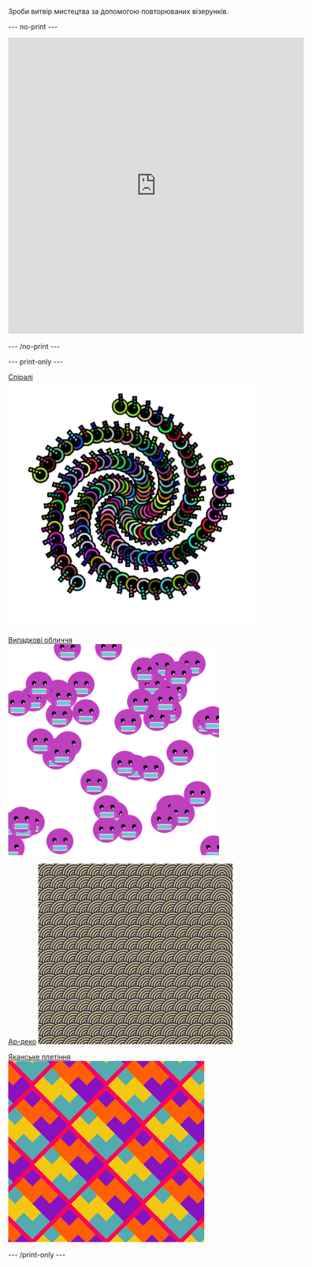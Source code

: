 
Зроби витвір мистецтва за допомогою повторюваних візерунків.

--- no-print ---

<iframe src="https://editor.raspberrypi.org/en/embed/viewer/repeated-patterns-example" width="600" height="600" frameborder="0" marginwidth="0" marginheight="0" allowfullscreen>
</iframe>

--- /no-print ---

--- print-only ---

[Спіралі](https://editor.raspberrypi.org/en/projects/spirals-pattern-example) ![Завершений проєкт «Спіралі».](images/spirals.png)

[Випадкові обличчя](https://editor.raspberrypi.org/en/projects/random-faces-example) ![Завершений проєкт «Випадкові обличчя».](images/random_faces.png)

[Ар-деко](https://editor.raspberrypi.org/en/projects/art-deco-example) ![Завершений проєкт «Ар-деко».](images/art_deco.png)

[Яканське плетіння](https://editor.raspberrypi.org/en/projects/yakan-weaving-example) ![Завершений проєкт «Яканське плетіння».](images/yakan.png)

--- /print-only ---


